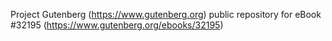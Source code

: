 Project Gutenberg (https://www.gutenberg.org) public repository for eBook #32195 (https://www.gutenberg.org/ebooks/32195)
